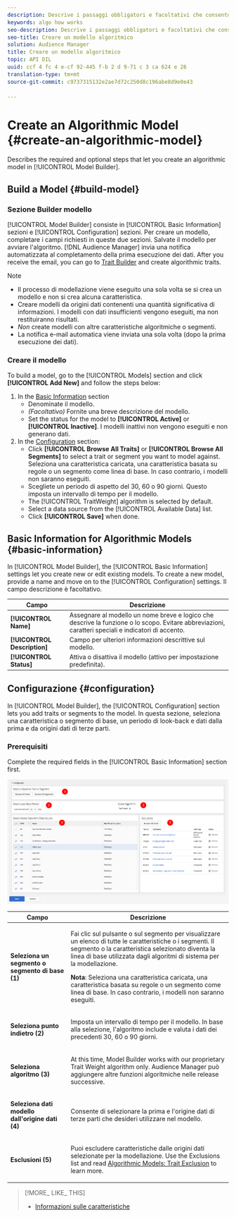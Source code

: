 ```yaml
---
description: Descrive i passaggi obbligatori e facoltativi che consentono di creare un modello algoritmico in Model Builder.
keywords: algo how works
seo-description: Descrive i passaggi obbligatori e facoltativi che consentono di creare un modello algoritmico in Model Builder.
seo-title: Creare un modello algoritmico
solution: Audience Manager
title: Creare un modello algoritmico
topic: API DIL
uuid: ccf 4 fc 4 e-cf 92-445 f-b 2 d 9-71 c 3 ca 624 e 26
translation-type: tm+mt
source-git-commit: c9737315132e2ae7d72c250d8c196abe8d9e0e43

---
```



# Create an Algorithmic Model {#create-an-algorithmic-model}

Describes the required and optional steps that let you create an algorithmic model in [!UICONTROL Model Builder].

## Build a Model {#build-model}

<!-- t_model_build.xml -->

### Sezione Builder modello

[!UICONTROL Model Builder] consiste in [!UICONTROL Basic Information] sezioni e [!UICONTROL Configuration] sezioni. Per creare un modello, completare i campi richiesti in queste due sezioni. Salvate il modello per avviare l'algoritmo. [!DNL Audience Manager] invia una notifica automatizzata al completamento della prima esecuzione dei dati. After you receive the email, you can go to [Trait Builder](../../features/traits/about-trait-builder.md) and create algorithmic traits.

>[!NOTE]
>
>* Il processo di modellazione viene eseguito una sola volta se si crea un modello e non si crea alcuna caratteristica.
>* Creare modelli da origini dati contenenti una quantità significativa di informazioni. I modelli con dati insufficienti vengono eseguiti, ma non restituiranno risultati.
>* *Non* create modelli con altre caratteristiche algoritmiche o segmenti.
>* La notifica e-mail automatica viene inviata una sola volta (dopo la prima esecuzione dei dati).


### Creare il modello

To build a model, go to the [!UICONTROL Models] section and click **[!UICONTROL Add New]** and follow the steps below:

1. In the [Basic Information](../../features/algorithmic-models/create-model.md#basic-information) section
   * Denominate il modello.
   * *(Facoltativo)* Fornite una breve descrizione del modello.
   * Set the status for the model to **[!UICONTROL Active]** or **[!UICONTROL Inactive]**. I modelli inattivi non vengono eseguiti e non generano dati.
1. In the [Configuration](../../features/algorithmic-models/create-model.md#configuration) section:
   * Click **[!UICONTROL Browse All Traits]** or **[!UICONTROL Browse All Segments]** to select a trait or segment you want to model against. Seleziona una caratteristica caricata, una caratteristica basata su regole o un segmento come linea di base. In caso contrario, i modelli non saranno eseguiti.
   * Scegliete un periodo di aspetto del 30, 60 o 90 giorni. Questo imposta un intervallo di tempo per il modello.
   * The [!UICONTROL TraitWeight] algorithm is selected by default.
   * Select a data source from the [!UICONTROL Available Data] list.
   * Click **[!UICONTROL Save]** when done.

## Basic Information for Algorithmic Models {#basic-information}

<!-- r_model_basic.xml -->

In [!UICONTROL Model Builder], the [!UICONTROL Basic Information] settings let you create new or edit existing models. To create a new model, provide a name and move on to the [!UICONTROL Configuration] settings. Il campo descrizione è facoltativo.

| Campo | Descrizione |
|---|---|
| **[!UICONTROL Name]** | Assegnare al modello un nome breve e logico che descrive la funzione o lo scopo. Evitare abbreviazioni, caratteri speciali e indicatori di accento. |
| **[!UICONTROL Description]** | Campo per ulteriori informazioni descrittive sul modello. |
| **[!UICONTROL Status]** | Attiva o disattiva il modello (attivo per impostazione predefinita). |

## Configurazione {#configuration}

In [!UICONTROL Model Builder], the [!UICONTROL Configuration] section lets you add traits or segments to the model. In questa sezione, seleziona una caratteristica o segmento di base, un periodo di look-back e dati dalla prima e da origini dati di terze parti.

<!-- r_model_configuration.xml -->

### Prerequisiti

Complete the required fields in the [!UICONTROL Basic Information] section first.

![](assets/lam_exclude_traits_numbered.png)

<table id="table_7A6BE5E5498D4776A30323B743954150"> 
 <thead> 
  <tr> 
   <th colname="col1" class="entry"> Campo </th> 
   <th colname="col2" class="entry"> Descrizione </th> 
  </tr> 
 </thead>
 <tbody> 
  <tr> 
   <td colname="col1"> <p><b>Seleziona un segmento o segmento di base (1)</b> </p> </td> 
   <td colname="col2"> <p>Fai clic sul pulsante o sul segmento per visualizzare un elenco di tutte le caratteristiche o i segmenti. Il segmento o la caratteristica selezionato diventa la linea di base utilizzata dagli algoritmi di sistema per la modellazione. </p> <p> <p><b>Nota</b>: Seleziona una caratteristica caricata, una caratteristica basata su regole o un segmento come linea di base. In caso contrario, i modelli non saranno eseguiti. </p> </p> </td> 
  </tr> 
  <tr> 
   <td colname="col1"> <p><b>Seleziona punto indietro (2)</b> </p> </td> 
   <td colname="col2"> <p>Imposta un intervallo di tempo per il modello. In base alla selezione, l'algoritmo include e valuta i dati dei precedenti 30, 60 o 90 giorni. </p> </td> 
  </tr> 
  <tr> 
   <td colname="col1"> <p><b>Seleziona algoritmo (3)</b> </p> </td> 
   <td colname="col2"> <p>At this time, Model Builder works with our proprietary <span class="keyword"> Trait Weight</span> algorithm only. <span class="keyword"> Audience Manager</span> può aggiungere altre funzioni algoritmiche nelle release successive. </p> </td>
  </tr>
  <tr> 
   <td colname="col1"> <p><b>Seleziona dati modello dall'origine dati (4)</b> </p> </td> 
   <td colname="col2"> <p>Consente di selezionare la prima e l'origine dati di terze parti che desideri utilizzare nel modello. </p> </td>
  </tr> 
  <tr> 
   <td colname="col1"> <p><b>Esclusioni (5)</b> </p> </td> 
   <td colname="col2"> <p>Puoi escludere caratteristiche dalle origini dati selezionate per la modellazione. Use the <span class="wintitle"> Exclusions</span> list and read <a href="../../features/algorithmic-models/trait-exclusion-algo-models.md"> Algorithmic Models: Trait Exclusion</a> to learn more. </p> </td>
  </tr> 
 </tbody>
</table>

>[!MORE_ LIKE_ THIS]
>
>* [Informazioni sulle caratteristiche](../../features/algorithmic-models/understanding-models.md#understanding-traitweight)

